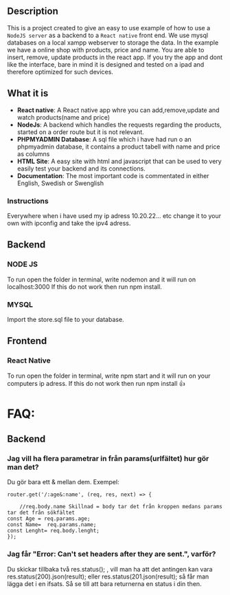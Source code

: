 
## Description
This is a project created to give an easy to use example of how to use a `NodeJS server` as a backend to a `React native` front end. We use mysql databases on a local xampp webserver to storage the data.
In the example we have a online shop with products, price and name. You are able to insert, remove, update products in the react app. If you try the app and dont like the interface, bare in mind it is designed and tested on a ipad and therefore optimized for such devices.

## What it is

* **React native**: A React native app whre you can add,remove,update and watch products(name and price) 
* **NodeJs**: A backend which handles the requests regarding the products, started on a order route but it is not relevant.
* **PHPMYADMIN Database**: A sql file which i have had run o an phpmyadmin database, it contains a product tabell with name and price as columns
* **HTML Site**: A easy site with html and javascript that can be used to very easily test your backend and its connections.
* **Documentation**: The most important code is commentated in either English, Swedish or Swenglish
### Instructions
Everywhere when i have used  my ip adress 10.20.22... etc change it to your own with ipconfig and take the ipv4 adress.
## Backend
### NODE JS
To run open the folder in terminal, write nodemon and it will run on localhost:3000
If this do not work then run npm install.

### MYSQL
Import the store.sql file to your database.

## Frontend
### React Native
To run open the folder in terminal, write npm start and it will run on your computers ip adress.
If this do not work then run npm install
:+1:

# FAQ:
## Backend
### Jag vill ha flera parametrar in från params(urlfältet) hur gör man det? 
Du gör bara ett & mellan dem.
Exempel:
```
router.get('/:age&:name', (req, res, next) => {
 
    //req.body.name Skillnad = body tar det från kroppen medans params tar det från sökfältet
const Age = req.params.age;
const Name=  req.params.name;
const Lenght= req.body.lenght;
});
```
### Jag får "Error: Can't set headers after they are sent.", varför?
Du skickar tillbaka två res.status(); , vill man ha att det antingen kan vara res.status(200).json(result); eller res.status(201.json(result); så får man lägga det i en ifsats. Så se till att bara returnerna en status i din then.

